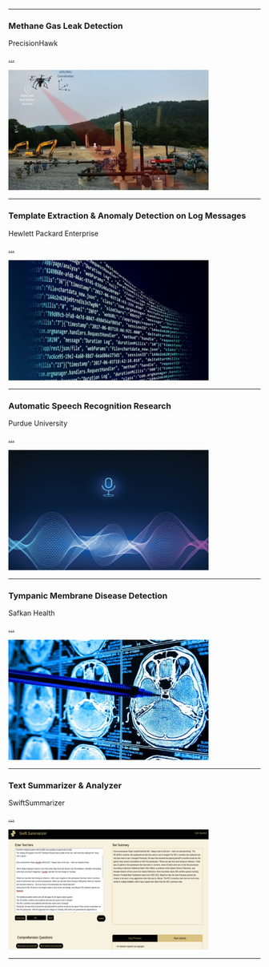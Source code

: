 
---

### Methane Gas Leak Detection

PrecisionHawk

[...](/phDesc.md)

[<img src="images/phDet.png?raw=true" width="400" height="240" />](/phDesc.md)


---

### Template Extraction & Anomaly Detection on Log Messages

Hewlett Packard Enterprise

[...](/hpeDesc.md)

[<img src="images/hp_thumbnail.png?raw=true" width="400" height="240" />
](/hpeDesc)

---

### Automatic Speech Recognition Research

Purdue University

[...](/srDesc.md)

[<img src="images/sr_thumbnail.jpg?raw=true" width="400" height="240" />](/srDesc)

---

### Tympanic Membrane Disease Detection

Safkan Health

[...](/safDesc.md)

[<img src="images/saf_thumbnail.jpg?raw=true" width="400" height="240" />](/safDesc)

---

### Text Summarizer & Analyzer

SwiftSummarizer

[...](/ssDesc.md)

[<img src="images/ss_2.png?raw=true" width="400" height="240" />](/ssDesc)


---
